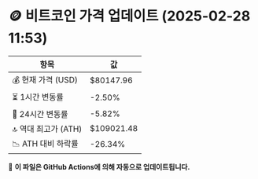 # 🪙 비트코인 가격 업데이트 (2025-02-28 11:53)

| 항목                | 값 |
|--------------------|----------------|
| 💰 현재 가격 (USD) | $80147.96 |
| ⏳ 1시간 변동률    | -2.50% |
| 📆 24시간 변동률   | -5.82% |
| 🔝 역대 최고가 (ATH) | $109021.48 |
| 📉 ATH 대비 하락률 | -26.34% |

🔄 **이 파일은 GitHub Actions에 의해 자동으로 업데이트됩니다.**
